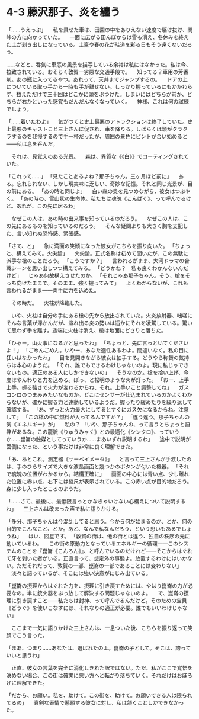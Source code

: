 # 4-3 藤沢那子、炎を纏う

「……うえっぷ」
　私を乗せた車は、田園の中をありえない速度で駆け抜け、関峠の方に向かっていた。
　一面に広がる田んぼからは雪も消え、冬休みを終えた土が剥き出しになっている。土筆や春の花が畦道を彩る日もそう遠くないだろう。

……などと、呑気に車窓の風景を描写している余裕は私にはなかった。私は今、拉致されている。おそらく敦賀一劣悪な交通手段で。
　知ってる？車用の芳香剤。あの瓶に入ってるやつ。あれって、天井までジャンプするの。
　ドアの上についている取っ手から一時も手が離せない。しっかり握っているにもかかわらず、数えただけで三十回はどこかに頭をぶつけた。しまいにはどちらが前か、どちらが右かといった感覚もだんだんなくなっていく。
　神様、これは何の試練でしょう。


「……着いたわよ」
　気がつくと史上最悪のアトラクションは終了していた。史上最悪のキャストこと三上さんに促され、車を降りる。しばらくは頭がクラクラするのを我慢するので手一杯だったが、周囲の景色にピントが合い始めると――私は息を呑んだ。

　それは、見覚えのある光景。
　森は、異質な《《白》》でコーティングされていた。

「これって……」
「見たことあるよね？那子ちゃん。三ヶ月ほど前に」
　ある。忘れられない、しかし現実味に乏しい、奇妙な記憶。それと同じ光景が、目の前にある。
「あの時と同じよ」
　白い森の奥を見つめながら、彼女はつぶやく。
「あの時の、雪山状の生命体。私たちは魂魄《こんぱく》、って呼んでるけど。あれが、この先に居るわ」

　なぜこの人は、あの時の出来事を知っているのだろう。
　なぜこの人は、この先にあるものを知っているのだろう。
　そんな疑問よりも大きく胸を支配した、言い知れぬ恐怖感、緊張感。

「さて、と」
　急に満面の笑顔になった彼女がこちらを振り向いた。
「ちょっと、構えてみて。火尖鎗」
　火尖鎗。正式名称は初めて聞いたが、この無駄に派手な槍のことだろう。
「こうですか？」
　言われるがまま、大河ドラマの合戦シーンを思い出しつつ構えてみる。
「どうかね？　私も良くわかんないんだけど」
　じゃあ何故構えさせたのか。
「それじゃあ那子ちゃん。そう、槍をそっち向けたままで。そのまま、強く握ってみて」
　よくわからないが、これも言われるがまま――両手に力を込めた。

　その時だ。
　火柱が降臨した。

　いや、火柱は自分の手にある槍の先から放出されていた。火炎放射器、咄嗟にそんな言葉が浮かんだが、溢れ出る炎の勢いは遥かにそれを凌駕している。驚いて思わず手を離す。途端に火柱は消え、槍は地面にどさりと落ちた。

「ひゃー。山火事になるかと思ったわ」
「ちょっと、先に言っといてくださいよ！」
「ごめんごめん。いやー、あなた適性あるわよ。間違いなく。私の目に狂いはなかったわ」
　目を見開きながら彼女は拍手する。どうやら称賛の気持ちは本心のようだ。
「それ、誰でもできるわけじゃないのよ。現に私じゃできないもの。適正のある人にしかできないの」
　そうなのか。槍を拾い上げ、今度はやんわりと力を込める。ぽっ、と松明のような火が灯った。
「おー、上手上手。握る強さで火力が変わるからね、それ。上手いこと調整してね」
　ガスコンロのつまみみたいなものか。どこにセンサーが仕込まれているのかよくわからないが、確かに握る力と連動しているようだ。握ったり緩めたりを繰り返して確認する。
「あ、ずっと火力最大にしてるとすぐにガス欠になるからね。注意して」
「この槍の中に燃料が入ってるんですか？」
「違う違う。那子ちゃんの気《エネルギー》が」
　私の？
「いや、那子ちゃんの、って言うとちょっと語弊があるな。この龍脈《りゅうみゃく》との最適化《シンクロ》、っていうか……崑崙の触媒としてっていうか……まあいずれ説明するわ」
　途中で説明が面倒になった、という事だけは非常に良く理解できた。

「あ、あとこれ。測定器《サーベイメータ》」
　と言って三上さんが手渡したのは、手のひらサイズで大きな液晶画面と幾つかのボタンが付いた機器。
「それで魂魄の位置がわかるから。結構正確に」
　画面の中心には青い点、少し離れた位置に赤い点、右下には縮尺が表示されている。この赤い点が目的地だろう。森に少し入ったところのようだ。

「……さて、最後に、最低限言っとかなきゃいけない心構えについて説明するわ」
　三上さんは改まった声で私に語りかける。

「多分、那子ちゃんは今混乱してると思う。今から何が始まるのか、とか、何の目的でこんなこと、とか。あと、なんで私なんだろう、という思いもあるでしょうね」
　はい、図星です。
「敦賀の街は、他の街とは違う、独自の秩序の元に動いているわ。
　この街の原動力となっているエネルギーの循環――このシステムのことを『崑崙《こんろん》』、と呼んでいるのだけれど――そこからはぐれて牙を剥いた者がいる。正直言って、想定外の事態よ。放置するわけにはいかない。ただそれだって、敦賀の一部、崑崙の一部であることには変わりない」
　淡々と語っているが、そこには強い決意がにじみ出ている。

「崑崙の摂理からはぐれた力を、摂理に引き戻すためには、やはり崑崙の力が必要なの。単に銃火器をぶっ放して解決する問題じゃないのよ。
　で、崑崙の摂理に引き戻すこと――私たちは封神、って呼んでるんだけど。そのための宝貝《どうぐ》を使いこなすには、それなりの適正が必要。誰でもいいわけじゃない」

　ここまで一気に語りかけた三上さんは、一息ついた後、こちらを振り返って笑顔でこう言った。

「まあ、つまり……あなたは、選ばれたのよ。崑崙の子として。そこは、誇っていいと思うわ」

　正直、彼女の言葉を完全に消化しきれた訳ではない。ただ、私がここで覚悟を決めない場合、この街は確実に悪い方へと転がり落ちていく。それだけはおぼろげに理解できた。

「だから、お願い。私を、助けて。この街を、助けて。お願いできる人は限られてるの」
　真剣な表情で懇願する彼女に対し、私は頷くことしかできなかった。